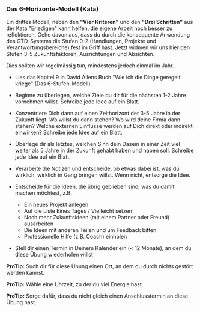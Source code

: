 ### Das 6-Horizonte-Modell (Kata)

Ein drittes Modell, neben den **"Vier Kriteren"** und den **"Drei Schritten"**  aus der Kata "Erledigen" kann helfen, die eigene Arbeit noch besser zu reflektieren. Gehe davon aus, dass du durch die konsequente Anwendung des GTD-Systems die Stufen 0-2 (Handlungen, Projekte und Verantwortungsbereiche) fest im Griff hast. Jetzt widmen wir uns hier den Stufen 3-5 Zukunftsfaktoren, Ausrichtungen und Absichten.

Dies sollten wir regelmässig tun, mindestens jedoch einmal im Jahr. 

- Lies das Kapitel 9 in David Allens Buch "Wie ich die Dinge geregelt kriege" (Das 6-Stufen-Modell).
- Beginne zu überlegen, welche Ziele du dir für die nächsten 1-2 Jahre vornehmen willst. Schreibe jede Idee auf ein Blatt.
- Konzentriere Dich dann auf einen Zeithorizont der 3-5 Jahre in der Zukunft liegt. Wo willst du dann stehen? Wo wird deine Firma dann stehen? Welche externen Einflüsse werden auf Dich direkt oder indirekt einwirken? Schreibe jede Idee auf ein Blatt.
- Überlege dir als letztes, welchen Sinn dein Dasein in einer Zeit viel weiter als 5 Jahre in der Zukunft gehabt haben und haben soll. Schreibe jede Idee auf ein Blatt.
- Verarbeite die Notizen und entscheide, ob etwas dabei ist, was du wirklich, wirklich in Gang bringen willst. Wenn nicht, entsorge die Idee.
- Entscheide für die Ideen, die übrig geblieben sind, was du damit machen möchtest, z.B.
  - Ein neues Projekt anlegen
  - Auf die Liste Eines Tages / Vielleicht setzen
  - Noch mehr Zukunftsideen (mit einem Partner oder Freund) ausarbeiten
  - Die Ideen mit anderen Teilen und um Feedback bitten
  - Professionelle Hilfe (z.B. Coach) einholen

- Stell dir einen Termin in Deinem Kalender ein (< 12 Monate), an dem du diese Übung wiederholen willst

**ProTip:** Such dir für diese Übung einen Ort, an dem du durch nichts gestört werden kannst.

**ProTip:** Wähle eine Uhrzeit, zu der du viel Energie hast.

**ProTip:** Sorge dafür, dass du nicht gleich einen Anschlusstermin an diese Übung hast.
